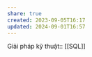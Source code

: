 ```yaml
---
share: true
created: 2023-09-05T16:17
updated: 2024-09-01T16:57
---
```

Giải pháp kỹ thuật:: [[SQL]]